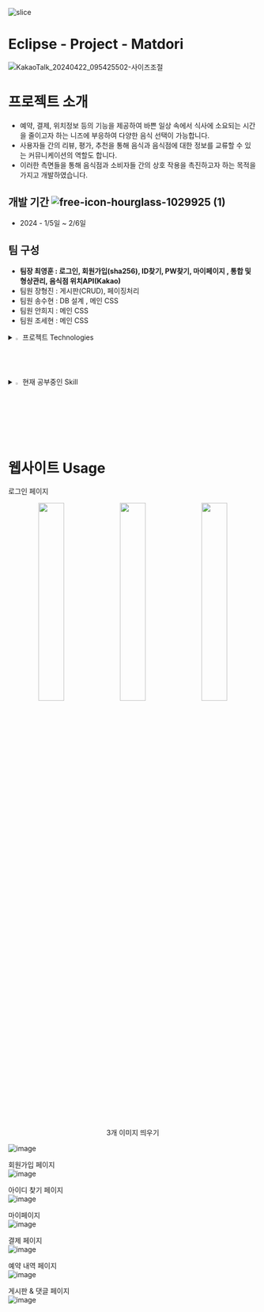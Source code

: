 ![slice](https://capsule-render.vercel.app/api?type=slice&color=auto&height=200&text=Hi%20Matdori👋&fontAlign=70&rotate=13&fontAlignY=25&desc=seulz'%20&descAlign=70.&descAlignY=44)

<h1>Eclipse - Project - Matdori</h1>

![KakaoTalk_20240422_095425502-사이즈조절](https://github.com/kimns2247/Matdori/assets/64635483/4b81fcad-6335-4a1a-be99-b8e259743336)  

# 프로젝트 소개
- 예약, 결제, 위치정보 등의 기능을 제공하여 바쁜 일상 속에서 식사에 소요되는 시간을 줄이고자 하는 니즈에 부응하여 다양한 음식 선택이 가능합니다.
- 사용자들 간의 리뷰, 평가, 추천을 통해 음식과 음식점에 대한 정보를 교류할 수 있는 커뮤니케이션의 역할도 합니다.
- 이러한 측면들을 통해 음식점과 소비자들 간의 상호 작용을 촉진하고자 하는 목적을 가지고 개발하였습니다.


## 개발 기간 ![free-icon-hourglass-1029925 (1)](https://github.com/kimns2247/Matdori/assets/64635483/8f28b960-034b-47ab-8df9-bc566fc927f1)
- 2024 - 1/5일 ~ 2/6일

## 팀 구성
- <B>팀장 최영훈 :  로그인, 회원가입(sha256), ID찾기, PW찾기, 마이페이지 , 통합 및 형상관리, 음식점 위치API(Kakao)</B>
- 팀원 장형진 : 게시판(CRUD), 페이징처리
- 팀원 송수현 : DB 설계 , 메인 CSS
- 팀원 안희지 : 메인 CSS
- 팀원 조세현 : 메인 CSS


<details>
<summary>
  <img src="https://raw.githubusercontent.com/Tarikul-Islam-Anik/Animated-Fluent-Emojis/master/Emojis/Hand%20gestures/Eyes.png" alt="Eyes" width="2%" /> 프로젝트 Technologies
</summary>
<img src="https://img.shields.io/badge/java-007396?style=flat-square&logo=java&logoColor=white"/>
<img src="https://img.shields.io/badge/ORACLE-F80000?style=flat-square&logo=oracle&logoColor=white"/>
<img src="https://img.shields.io/badge/jQuery-0769AD?style=flat-square&logo=jQuery&logoColor=white"/>
<img src="https://img.shields.io/badge/JavaScript-F7DF1E?style=flat-square&logo=javascript&logoColor=black"/>
<img src="https://img.shields.io/badge/Apache Tomcat-F8DC75?style=flat-square&logo=apachetomcat&logoColor=black"/>
<img src="https://img.shields.io/badge/Eclipse-0067a3?style=flat-square&logo=Eclipse&logoColor=white"/>
</details>

<details>
<summary>
  <img src="https://raw.githubusercontent.com/Tarikul-Islam-Anik/Animated-Fluent-Emojis/master/Emojis/Hand%20gestures/Eyes.png" alt="Eyes" width="2%" /> 현재 공부중인 Skill
</summary>
   <br>
  <img src="https://img.shields.io/badge/GitHub-181717?style=flat-square&logo=GitHub&logoColor=white"/>
  <img src="https://img.shields.io/badge/java-007396?style=flat-square&logo=java&logoColor=white"/>
  <img src="https://img.shields.io/badge/JavaScript-F7DF1E?style=flat-square&logo=javascript&logoColor=black"/>
  <img src="https://img.shields.io/badge/jQuery-0769AD?style=flat-square&logo=jQuery&logoColor=white"/>
  <img src="https://img.shields.io/badge/JSON-000000?style=flat-square&logo=json&logoColor=white"/>
  <img src="https://img.shields.io/badge/MariaDB-003545?style=flat-square&logo=mariaDB&logoColor=white"/>
  <img src="https://img.shields.io/badge/Springboot-6DB33F?style=flat-square&logo=Springboot&logoColor=white"/>
   <img src="https://img.shields.io/badge/JPA-6DB33F?style=flat-square&logo=JPA&logoColor=white"/>

</details>
<br><br>

# 웹사이트 Usage

로그인 페이지 <br>

<p align="center">  
  <img src="이미지경로" align="center" width="32%">  
  <img src="이미지경로" align="center" width="32%">  
  <img src="이미지경로" align="center" width="32%">  
  <figcaption align="center">3개 이미지 띄우기</figcaption>
  
</p>

  
![image](https://github.com/kimns2247/Matdori/assets/64635483/6b81f8df-a1d5-49dc-a352-f0403d24f5a7)

회원가입 페이지 <br>
![image](https://github.com/kimns2247/Matdori/assets/64635483/74d18f78-d853-4328-b9f0-62ad019bac76)



아이디 찾기 페이지 <br>
![image](https://github.com/kimns2247/Matdori/assets/64635483/de2894e8-0600-4b88-aea8-b00f692e04aa)

마이페이지 <br>
![image](https://github.com/kimns2247/Matdori/assets/64635483/3f182a4a-f4f6-4939-b37b-0d335103d59f)

결제 페이지 <br>
![image](https://github.com/kimns2247/Matdori/assets/64635483/22882949-c12b-4087-aa5a-91dff38f9f77)

예약 내역 페이지 <br>
![image](https://github.com/kimns2247/Matdori/assets/64635483/49ad667a-98c1-4cbf-af8f-ab1af5ceac6c)

게시판 & 댓글 페이지 <br>
![image](https://github.com/kimns2247/Matdori/assets/64635483/f8518f28-5bb3-4358-a129-31059e4f8505)












  

    













































